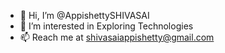 - 👋 Hi, I’m @AppishettySHIVASAI
- 👀 I’m interested in Exploring Technologies
- 📫 Reach me at shivasaiappishetty@gmail.com

<!---
AppishettySHIVASAI/AppishettySHIVASAI is a ✨ special ✨ repository because its `README.md` (this file) appears on your GitHub profile.
You can click the Preview link to take a look at your changes.
--->
